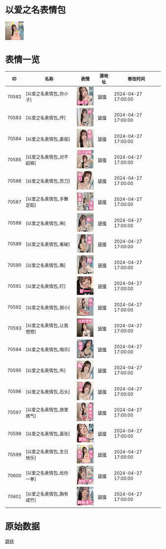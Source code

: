 # 以爱之名表情包

<img src="./cover.png" height="60" alt="cover" />

# 表情一览

|ID|名称|表情|源地址|修改时间|
|----|----|----|----|----|
|70582|[以爱之名表情包_你小子]|<img src="./pic/070582_%5B以爱之名表情包_你小子%5D.png" height="60" alt="你小子"/>|[链接](https://i0.hdslb.com/bfs/garb/bc4a516a1d9ed3b021c63b480896c7303b2a0ead.png)|2024-04-27 17:00:00|
|70583|[以爱之名表情包_哼]|<img src="./pic/070583_%5B以爱之名表情包_哼%5D.png" height="60" alt="哼"/>|[链接](https://i0.hdslb.com/bfs/garb/073c401eb57190bd0a7e7a9a5d2cd28ffcd1db02.png)|2024-04-27 17:00:00|
|70584|[以爱之名表情包_委屈]|<img src="./pic/070584_%5B以爱之名表情包_委屈%5D.png" height="60" alt="委屈"/>|[链接](https://i0.hdslb.com/bfs/garb/23b2c33d680b3a43b6eeb2ffcf6e9e456221f873.png)|2024-04-27 17:00:00|
|70585|[以爱之名表情包_对不起嘛]|<img src="./pic/070585_%5B以爱之名表情包_对不起嘛%5D.png" height="60" alt="对不起嘛"/>|[链接](https://i0.hdslb.com/bfs/garb/8a3f513ac6c0f669d4ad74e3c584d6b655bd9916.png)|2024-04-27 17:00:00|
|70586|[以爱之名表情包_剪刀]|<img src="./pic/070586_%5B以爱之名表情包_剪刀%5D.png" height="60" alt="剪刀"/>|[链接](https://i0.hdslb.com/bfs/garb/104294f3bc1cd891f8c4cccf178a139f958b892b.png)|2024-04-27 17:00:00|
|70587|[以爱之名表情包_手舞足蹈]|<img src="./pic/070587_%5B以爱之名表情包_手舞足蹈%5D.png" height="60" alt="手舞足蹈"/>|[链接](https://i0.hdslb.com/bfs/garb/72921315cdf68f3df0ab7e033aeab6dd89b158fc.png)|2024-04-27 17:00:00|
|70588|[以爱之名表情包_啾]|<img src="./pic/070588_%5B以爱之名表情包_啾%5D.png" height="60" alt="啾"/>|[链接](https://i0.hdslb.com/bfs/garb/ad0eb95ae44eb76625c1bcc4856219f2fbd76f26.png)|2024-04-27 17:00:00|
|70589|[以爱之名表情包_看破]|<img src="./pic/070589_%5B以爱之名表情包_看破%5D.png" height="60" alt="看破"/>|[链接](https://i0.hdslb.com/bfs/garb/d658258199eeca854dbdeaaf8a266d375729ea05.png)|2024-04-27 17:00:00|
|70590|[以爱之名表情包_略]|<img src="./pic/070590_%5B以爱之名表情包_略%5D.png" height="60" alt="略"/>|[链接](https://i0.hdslb.com/bfs/garb/e8350a41706061632b79d699da2800164b5d7fa3.png)|2024-04-27 17:00:00|
|70591|[以爱之名表情包_盯]|<img src="./pic/070591_%5B以爱之名表情包_盯%5D.png" height="60" alt="盯"/>|[链接](https://i0.hdslb.com/bfs/garb/6187c9f58cdbc5326ccbc92d57c96c38ca27f0d3.png)|2024-04-27 17:00:00|
|70592|[以爱之名表情包_弱小]|<img src="./pic/070592_%5B以爱之名表情包_弱小%5D.png" height="60" alt="弱小"/>|[链接](https://i0.hdslb.com/bfs/garb/21f05eb0545a30bb8a4fd78eeac41ef9118a56fc.png)|2024-04-27 17:00:00|
|70593|[以爱之名表情包_让我想想]|<img src="./pic/070593_%5B以爱之名表情包_让我想想%5D.png" height="60" alt="让我想想"/>|[链接](https://i0.hdslb.com/bfs/garb/66e5aa928e16af06483cc2ed29a934858ddda949.png)|2024-04-27 17:00:00|
|70594|[以爱之名表情包_暗示]|<img src="./pic/070594_%5B以爱之名表情包_暗示%5D.png" height="60" alt="暗示"/>|[链接](https://i0.hdslb.com/bfs/garb/0a8cd93d3b4cfe80b633dde8898ba8c478fb7a0b.png)|2024-04-27 17:00:00|
|70595|[以爱之名表情包_布]|<img src="./pic/070595_%5B以爱之名表情包_布%5D.png" height="60" alt="布"/>|[链接](https://i0.hdslb.com/bfs/garb/6ec9a64afcf99c108b75cc7b12c1e08fa835f134.png)|2024-04-27 17:00:00|
|70596|[以爱之名表情包_石头]|<img src="./pic/070596_%5B以爱之名表情包_石头%5D.png" height="60" alt="石头"/>|[链接](https://i0.hdslb.com/bfs/garb/c79c41c34449fb7b63ba7c4a01dfbced01a6b865.png)|2024-04-27 17:00:00|
|70597|[以爱之名表情包_痞里痞气]|<img src="./pic/070597_%5B以爱之名表情包_痞里痞气%5D.png" height="60" alt="痞里痞气"/>|[链接](https://i0.hdslb.com/bfs/garb/2924514d7fdcec664b63e285d1389c1c6ba71c70.png)|2024-04-27 17:00:00|
|70598|[以爱之名表情包_嚣张]|<img src="./pic/070598_%5B以爱之名表情包_嚣张%5D.png" height="60" alt="嚣张"/>|[链接](https://i0.hdslb.com/bfs/garb/dd98375780d130d134147fc258a38c78ae196c06.png)|2024-04-27 17:00:00|
|70599|[以爱之名表情包_生日快乐]|<img src="./pic/070599_%5B以爱之名表情包_生日快乐%5D.png" height="60" alt="生日快乐"/>|[链接](https://i0.hdslb.com/bfs/garb/950eaa03eb2545d7dc6684b735979f33a672659a.png)|2024-04-27 17:00:00|
|70600|[以爱之名表情包_给你一拳]|<img src="./pic/070600_%5B以爱之名表情包_给你一拳%5D.png" height="60" alt="给你一拳"/>|[链接](https://i0.hdslb.com/bfs/garb/4f8996ea7a606bf6fb90b15f589e65185e84c9a9.png)|2024-04-27 17:00:00|
|70601|[以爱之名表情包_胸有成竹]|<img src="./pic/070601_%5B以爱之名表情包_胸有成竹%5D.png" height="60" alt="胸有成竹"/>|[链接](https://i0.hdslb.com/bfs/garb/ecd9c174d168278ab4e86ca617c0e7814b50f730.png)|2024-04-27 17:00:00|

# 原始数据

[跳转](./raw.json)

